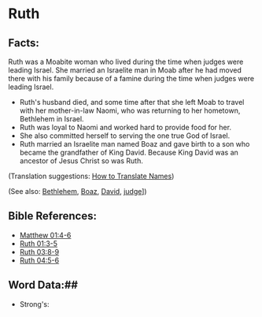 # Ruth #

## Facts: ##

Ruth was a Moabite woman who lived during the time when judges were leading Israel. She married an Israelite man in Moab after he had moved there with his family because of a famine during the time when judges were leading Israel.

* Ruth's husband died, and some time after that she left Moab to travel with her mother-in-law Naomi, who was returning to her hometown, Bethlehem in Israel.
* Ruth was loyal to Naomi and worked hard to provide food for her.
* She also committed herself to serving the one true God of Israel.
* Ruth married an Israelite man named Boaz and gave birth to a son who became the grandfather of King David. Because King David was an ancestor of Jesus Christ so was Ruth.

(Translation suggestions: [How to Translate Names](rc://en/ta/man/translate/translate-names))

(See also: [Bethlehem](../other/bethlehem.md), [Boaz](../other/boaz.md), [David](../other/david.md), [judge](../other/judgeposition.md)])

## Bible References: ##

* [Matthew 01:4-6](rc://en/tn/help/mat/01/04)
* [Ruth 01:3-5](rc://en/tn/help/rut/01/03)
* [Ruth 03:8-9](rc://en/tn/help/rut/03/08)
* [Ruth 04:5-6](rc://en/tn/help/rut/04/05)

## Word Data:##

* Strong's: 

